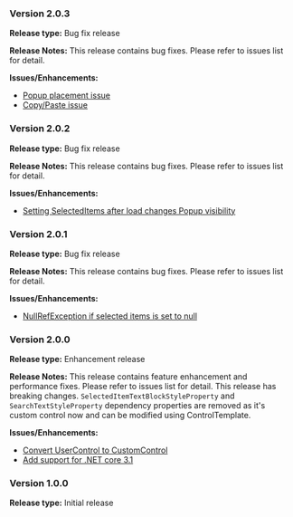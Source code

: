 ### Version 2.0.3

**Release type:** Bug fix release

**Release Notes:** This release contains bug fixes. Please refer to issues list for detail.

**Issues/Enhancements:**
* [Popup placement issue](https://github.com/nilayjoshi89/BlackPearl/issues/22)
* [Copy/Paste issue](https://github.com/nilayjoshi89/BlackPearl/issues/23)

### Version 2.0.2

**Release type:** Bug fix release

**Release Notes:** This release contains bug fixes. Please refer to issues list for detail.

**Issues/Enhancements:**
* [Setting SelectedItems after load changes Popup visibility](https://github.com/nilayjoshi89/BlackPearl/issues/20)

### Version 2.0.1

**Release type:** Bug fix release

**Release Notes:** This release contains bug fixes. Please refer to issues list for detail.

**Issues/Enhancements:**
* [NullRefException if selected items is set to null](https://github.com/nilayjoshi89/BlackPearl/issues/18)

### Version 2.0.0

**Release type:** Enhancement release

**Release Notes:** This release contains feature enhancement and performance fixes. Please refer to issues list for detail. This release has breaking changes. `SelectedItemTextBlockStyleProperty` and `SearchTextStyleProperty`  dependency properties are removed as it's custom control now and can be modified using ControlTemplate.

**Issues/Enhancements:**
* [Convert UserControl to CustomControl](https://github.com/nilayjoshi89/BlackPearl/issues/14)
* [Add support for .NET core 3.1](https://github.com/nilayjoshi89/BlackPearl/issues/12)

### Version 1.0.0
**Release type:** Initial release